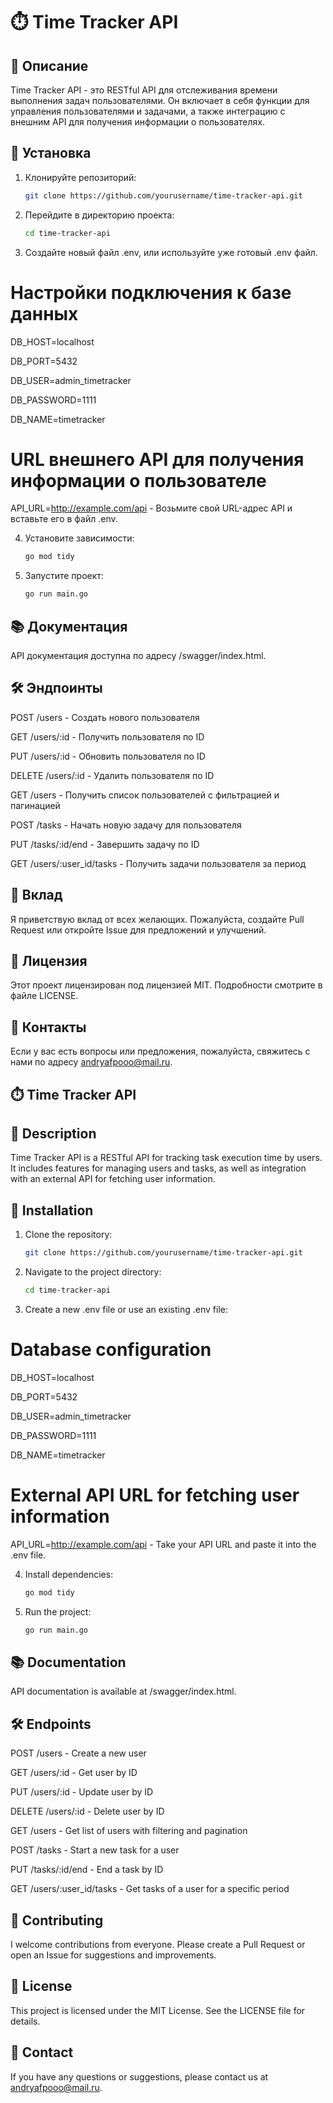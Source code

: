# ⏱️ Time Tracker API

## 📄 Описание

Time Tracker API - это RESTful API для отслеживания времени выполнения задач пользователями. Он включает в себя функции для управления пользователями и задачами, а также интеграцию с внешним API для получения информации о пользователях.

## 🚀 Установка

1. Клонируйте репозиторий:

	```bash
	git clone https://github.com/yourusername/time-tracker-api.git

2. Перейдите в директорию проекта:

	```bash
	cd time-tracker-api

3. Создайте новый файл .env, или используйте уже готовый .env файл.

# Настройки подключения к базе данных

DB_HOST=localhost

DB_PORT=5432

DB_USER=admin_timetracker

DB_PASSWORD=1111 

DB_NAME=timetracker

# URL внешнего API для получения информации о пользователе

API_URL=http://example.com/api - Возьмите свой URL-адрес API и вставьте его в файл .env.

4. Установите зависимости:
		
	```bash
	go mod tidy

5. Запустите проект:
	
	```bash
	go run main.go

## 📚 Документация

API документация доступна по адресу /swagger/index.html.

## 🛠️ Эндпоинты

POST /users - Создать нового пользователя

GET /users/:id - Получить пользователя по ID

PUT /users/:id - Обновить пользователя по ID

DELETE /users/:id - Удалить пользователя по ID

GET /users - Получить список пользователей с фильтрацией и пагинацией

POST /tasks - Начать новую задачу для пользователя

PUT /tasks/:id/end - Завершить задачу по ID

GET /users/:user_id/tasks - Получить задачи пользователя за период

## 🤝 Вклад

Я приветствую вклад от всех желающих. Пожалуйста, создайте Pull Request или откройте Issue для предложений и улучшений.

## 📄 Лицензия

Этот проект лицензирован под лицензией MIT. Подробности смотрите в файле LICENSE.

## 📧 Контакты

Если у вас есть вопросы или предложения, пожалуйста, свяжитесь с нами по адресу andryafpooo@mail.ru.

## ⏱️ Time Tracker API

## 📄 Description

Time Tracker API is a RESTful API for tracking task execution time by users. It includes features for managing users and tasks, as well as integration with an external API for fetching user information.

## 🚀 Installation
1. Clone the repository:

	```bash
	git clone https://github.com/yourusername/time-tracker-api.git

2. Navigate to the project directory:

	```bash
	cd time-tracker-api

3. Create a new .env file or use an existing .env file:

# Database configuration

DB_HOST=localhost

DB_PORT=5432

DB_USER=admin_timetracker

DB_PASSWORD=1111

DB_NAME=timetracker

# External API URL for fetching user information

API_URL=http://example.com/api - Take your API URL and paste it into the .env file.

4. Install dependencies:

	```bash
	go mod tidy

5. Run the project:

	```bash
	go run main.go

## 📚 Documentation

API documentation is available at /swagger/index.html.

## 🛠️ Endpoints

POST /users - Create a new user

GET /users/:id - Get user by ID

PUT /users/:id - Update user by ID

DELETE /users/:id - Delete user by ID

GET /users - Get list of users with filtering and pagination

POST /tasks - Start a new task for a user

PUT /tasks/:id/end - End a task by ID

GET /users/:user_id/tasks - Get tasks of a user for a specific period

## 🤝 Contributing

I welcome contributions from everyone. Please create a Pull Request or open an Issue for suggestions and improvements.

## 📄 License

This project is licensed under the MIT License. See the LICENSE file for details.

## 📧 Contact

If you have any questions or suggestions, please contact us at andryafpooo@mail.ru.